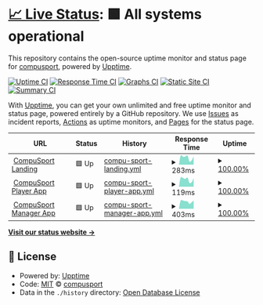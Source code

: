 # [📈 Live Status](https://compusport.github.io/uptime): <!--live status--> **🟩 All systems operational**

This repository contains the open-source uptime monitor and status page for [compusport](https://compusport.github.io/uptime), powered by [Upptime](https://github.com/upptime/upptime).

[![Uptime CI](https://github.com/compusport/uptime/workflows/Uptime%20CI/badge.svg)](https://github.com/compusport/uptime/actions?query=workflow%3A%22Uptime+CI%22)
[![Response Time CI](https://github.com/compusport/uptime/workflows/Response%20Time%20CI/badge.svg)](https://github.com/compusport/uptime/actions?query=workflow%3A%22Response+Time+CI%22)
[![Graphs CI](https://github.com/compusport/uptime/workflows/Graphs%20CI/badge.svg)](https://github.com/compusport/uptime/actions?query=workflow%3A%22Graphs+CI%22)
[![Static Site CI](https://github.com/compusport/uptime/workflows/Static%20Site%20CI/badge.svg)](https://github.com/compusport/uptime/actions?query=workflow%3A%22Static+Site+CI%22)
[![Summary CI](https://github.com/compusport/uptime/workflows/Summary%20CI/badge.svg)](https://github.com/compusport/uptime/actions?query=workflow%3A%22Summary+CI%22)

With [Upptime](https://upptime.js.org), you can get your own unlimited and free uptime monitor and status page, powered entirely by a GitHub repository. We use [Issues](https://github.com/compusport/uptime/issues) as incident reports, [Actions](https://github.com/compusport/uptime/actions) as uptime monitors, and [Pages](https://compusport.github.io/uptime) for the status page.

<!--start: status pages-->
<!-- This summary is generated by Upptime (https://github.com/upptime/upptime) -->
<!-- Do not edit this manually, your changes will be overwritten -->
<!-- prettier-ignore -->
| URL | Status | History | Response Time | Uptime |
| --- | ------ | ------- | ------------- | ------ |
| <img alt="" src="https://icons.duckduckgo.com/ip3/compusport.us.ico" height="13"> [CompuSport Landing](https://compusport.us) | 🟩 Up | [compu-sport-landing.yml](https://github.com/compusport/uptime/commits/HEAD/history/compu-sport-landing.yml) | <details><summary><img alt="Response time graph" src="./graphs/compu-sport-landing/response-time-week.png" height="20"> 283ms</summary><br><a href="https://compusport.github.io/uptime/history/compu-sport-landing"><img alt="Response time 276" src="https://img.shields.io/endpoint?url=https%3A%2F%2Fraw.githubusercontent.com%2Fcompusport%2Fuptime%2FHEAD%2Fapi%2Fcompu-sport-landing%2Fresponse-time.json"></a><br><a href="https://compusport.github.io/uptime/history/compu-sport-landing"><img alt="24-hour response time 161" src="https://img.shields.io/endpoint?url=https%3A%2F%2Fraw.githubusercontent.com%2Fcompusport%2Fuptime%2FHEAD%2Fapi%2Fcompu-sport-landing%2Fresponse-time-day.json"></a><br><a href="https://compusport.github.io/uptime/history/compu-sport-landing"><img alt="7-day response time 283" src="https://img.shields.io/endpoint?url=https%3A%2F%2Fraw.githubusercontent.com%2Fcompusport%2Fuptime%2FHEAD%2Fapi%2Fcompu-sport-landing%2Fresponse-time-week.json"></a><br><a href="https://compusport.github.io/uptime/history/compu-sport-landing"><img alt="30-day response time 276" src="https://img.shields.io/endpoint?url=https%3A%2F%2Fraw.githubusercontent.com%2Fcompusport%2Fuptime%2FHEAD%2Fapi%2Fcompu-sport-landing%2Fresponse-time-month.json"></a><br><a href="https://compusport.github.io/uptime/history/compu-sport-landing"><img alt="1-year response time 276" src="https://img.shields.io/endpoint?url=https%3A%2F%2Fraw.githubusercontent.com%2Fcompusport%2Fuptime%2FHEAD%2Fapi%2Fcompu-sport-landing%2Fresponse-time-year.json"></a></details> | <details><summary><a href="https://compusport.github.io/uptime/history/compu-sport-landing">100.00%</a></summary><a href="https://compusport.github.io/uptime/history/compu-sport-landing"><img alt="All-time uptime 100.00%" src="https://img.shields.io/endpoint?url=https%3A%2F%2Fraw.githubusercontent.com%2Fcompusport%2Fuptime%2FHEAD%2Fapi%2Fcompu-sport-landing%2Fuptime.json"></a><br><a href="https://compusport.github.io/uptime/history/compu-sport-landing"><img alt="24-hour uptime 100.00%" src="https://img.shields.io/endpoint?url=https%3A%2F%2Fraw.githubusercontent.com%2Fcompusport%2Fuptime%2FHEAD%2Fapi%2Fcompu-sport-landing%2Fuptime-day.json"></a><br><a href="https://compusport.github.io/uptime/history/compu-sport-landing"><img alt="7-day uptime 100.00%" src="https://img.shields.io/endpoint?url=https%3A%2F%2Fraw.githubusercontent.com%2Fcompusport%2Fuptime%2FHEAD%2Fapi%2Fcompu-sport-landing%2Fuptime-week.json"></a><br><a href="https://compusport.github.io/uptime/history/compu-sport-landing"><img alt="30-day uptime 100.00%" src="https://img.shields.io/endpoint?url=https%3A%2F%2Fraw.githubusercontent.com%2Fcompusport%2Fuptime%2FHEAD%2Fapi%2Fcompu-sport-landing%2Fuptime-month.json"></a><br><a href="https://compusport.github.io/uptime/history/compu-sport-landing"><img alt="1-year uptime 100.00%" src="https://img.shields.io/endpoint?url=https%3A%2F%2Fraw.githubusercontent.com%2Fcompusport%2Fuptime%2FHEAD%2Fapi%2Fcompu-sport-landing%2Fuptime-year.json"></a></details>
| <img alt="" src="https://icons.duckduckgo.com/ip3/compusport.us.ico" height="13"> [CompuSport Player App](https://compusport.us/app) | 🟩 Up | [compu-sport-player-app.yml](https://github.com/compusport/uptime/commits/HEAD/history/compu-sport-player-app.yml) | <details><summary><img alt="Response time graph" src="./graphs/compu-sport-player-app/response-time-week.png" height="20"> 119ms</summary><br><a href="https://compusport.github.io/uptime/history/compu-sport-player-app"><img alt="Response time 114" src="https://img.shields.io/endpoint?url=https%3A%2F%2Fraw.githubusercontent.com%2Fcompusport%2Fuptime%2FHEAD%2Fapi%2Fcompu-sport-player-app%2Fresponse-time.json"></a><br><a href="https://compusport.github.io/uptime/history/compu-sport-player-app"><img alt="24-hour response time 75" src="https://img.shields.io/endpoint?url=https%3A%2F%2Fraw.githubusercontent.com%2Fcompusport%2Fuptime%2FHEAD%2Fapi%2Fcompu-sport-player-app%2Fresponse-time-day.json"></a><br><a href="https://compusport.github.io/uptime/history/compu-sport-player-app"><img alt="7-day response time 119" src="https://img.shields.io/endpoint?url=https%3A%2F%2Fraw.githubusercontent.com%2Fcompusport%2Fuptime%2FHEAD%2Fapi%2Fcompu-sport-player-app%2Fresponse-time-week.json"></a><br><a href="https://compusport.github.io/uptime/history/compu-sport-player-app"><img alt="30-day response time 114" src="https://img.shields.io/endpoint?url=https%3A%2F%2Fraw.githubusercontent.com%2Fcompusport%2Fuptime%2FHEAD%2Fapi%2Fcompu-sport-player-app%2Fresponse-time-month.json"></a><br><a href="https://compusport.github.io/uptime/history/compu-sport-player-app"><img alt="1-year response time 114" src="https://img.shields.io/endpoint?url=https%3A%2F%2Fraw.githubusercontent.com%2Fcompusport%2Fuptime%2FHEAD%2Fapi%2Fcompu-sport-player-app%2Fresponse-time-year.json"></a></details> | <details><summary><a href="https://compusport.github.io/uptime/history/compu-sport-player-app">100.00%</a></summary><a href="https://compusport.github.io/uptime/history/compu-sport-player-app"><img alt="All-time uptime 100.00%" src="https://img.shields.io/endpoint?url=https%3A%2F%2Fraw.githubusercontent.com%2Fcompusport%2Fuptime%2FHEAD%2Fapi%2Fcompu-sport-player-app%2Fuptime.json"></a><br><a href="https://compusport.github.io/uptime/history/compu-sport-player-app"><img alt="24-hour uptime 100.00%" src="https://img.shields.io/endpoint?url=https%3A%2F%2Fraw.githubusercontent.com%2Fcompusport%2Fuptime%2FHEAD%2Fapi%2Fcompu-sport-player-app%2Fuptime-day.json"></a><br><a href="https://compusport.github.io/uptime/history/compu-sport-player-app"><img alt="7-day uptime 100.00%" src="https://img.shields.io/endpoint?url=https%3A%2F%2Fraw.githubusercontent.com%2Fcompusport%2Fuptime%2FHEAD%2Fapi%2Fcompu-sport-player-app%2Fuptime-week.json"></a><br><a href="https://compusport.github.io/uptime/history/compu-sport-player-app"><img alt="30-day uptime 100.00%" src="https://img.shields.io/endpoint?url=https%3A%2F%2Fraw.githubusercontent.com%2Fcompusport%2Fuptime%2FHEAD%2Fapi%2Fcompu-sport-player-app%2Fuptime-month.json"></a><br><a href="https://compusport.github.io/uptime/history/compu-sport-player-app"><img alt="1-year uptime 100.00%" src="https://img.shields.io/endpoint?url=https%3A%2F%2Fraw.githubusercontent.com%2Fcompusport%2Fuptime%2FHEAD%2Fapi%2Fcompu-sport-player-app%2Fuptime-year.json"></a></details>
| <img alt="" src="https://icons.duckduckgo.com/ip3/compusport.us.ico" height="13"> [CompuSport Manager App](https://compusport.us/cs) | 🟩 Up | [compu-sport-manager-app.yml](https://github.com/compusport/uptime/commits/HEAD/history/compu-sport-manager-app.yml) | <details><summary><img alt="Response time graph" src="./graphs/compu-sport-manager-app/response-time-week.png" height="20"> 403ms</summary><br><a href="https://compusport.github.io/uptime/history/compu-sport-manager-app"><img alt="Response time 396" src="https://img.shields.io/endpoint?url=https%3A%2F%2Fraw.githubusercontent.com%2Fcompusport%2Fuptime%2FHEAD%2Fapi%2Fcompu-sport-manager-app%2Fresponse-time.json"></a><br><a href="https://compusport.github.io/uptime/history/compu-sport-manager-app"><img alt="24-hour response time 250" src="https://img.shields.io/endpoint?url=https%3A%2F%2Fraw.githubusercontent.com%2Fcompusport%2Fuptime%2FHEAD%2Fapi%2Fcompu-sport-manager-app%2Fresponse-time-day.json"></a><br><a href="https://compusport.github.io/uptime/history/compu-sport-manager-app"><img alt="7-day response time 403" src="https://img.shields.io/endpoint?url=https%3A%2F%2Fraw.githubusercontent.com%2Fcompusport%2Fuptime%2FHEAD%2Fapi%2Fcompu-sport-manager-app%2Fresponse-time-week.json"></a><br><a href="https://compusport.github.io/uptime/history/compu-sport-manager-app"><img alt="30-day response time 396" src="https://img.shields.io/endpoint?url=https%3A%2F%2Fraw.githubusercontent.com%2Fcompusport%2Fuptime%2FHEAD%2Fapi%2Fcompu-sport-manager-app%2Fresponse-time-month.json"></a><br><a href="https://compusport.github.io/uptime/history/compu-sport-manager-app"><img alt="1-year response time 396" src="https://img.shields.io/endpoint?url=https%3A%2F%2Fraw.githubusercontent.com%2Fcompusport%2Fuptime%2FHEAD%2Fapi%2Fcompu-sport-manager-app%2Fresponse-time-year.json"></a></details> | <details><summary><a href="https://compusport.github.io/uptime/history/compu-sport-manager-app">100.00%</a></summary><a href="https://compusport.github.io/uptime/history/compu-sport-manager-app"><img alt="All-time uptime 100.00%" src="https://img.shields.io/endpoint?url=https%3A%2F%2Fraw.githubusercontent.com%2Fcompusport%2Fuptime%2FHEAD%2Fapi%2Fcompu-sport-manager-app%2Fuptime.json"></a><br><a href="https://compusport.github.io/uptime/history/compu-sport-manager-app"><img alt="24-hour uptime 100.00%" src="https://img.shields.io/endpoint?url=https%3A%2F%2Fraw.githubusercontent.com%2Fcompusport%2Fuptime%2FHEAD%2Fapi%2Fcompu-sport-manager-app%2Fuptime-day.json"></a><br><a href="https://compusport.github.io/uptime/history/compu-sport-manager-app"><img alt="7-day uptime 100.00%" src="https://img.shields.io/endpoint?url=https%3A%2F%2Fraw.githubusercontent.com%2Fcompusport%2Fuptime%2FHEAD%2Fapi%2Fcompu-sport-manager-app%2Fuptime-week.json"></a><br><a href="https://compusport.github.io/uptime/history/compu-sport-manager-app"><img alt="30-day uptime 100.00%" src="https://img.shields.io/endpoint?url=https%3A%2F%2Fraw.githubusercontent.com%2Fcompusport%2Fuptime%2FHEAD%2Fapi%2Fcompu-sport-manager-app%2Fuptime-month.json"></a><br><a href="https://compusport.github.io/uptime/history/compu-sport-manager-app"><img alt="1-year uptime 100.00%" src="https://img.shields.io/endpoint?url=https%3A%2F%2Fraw.githubusercontent.com%2Fcompusport%2Fuptime%2FHEAD%2Fapi%2Fcompu-sport-manager-app%2Fuptime-year.json"></a></details>

<!--end: status pages-->

[**Visit our status website →**](https://compusport.github.io/uptime)

## 📄 License

- Powered by: [Upptime](https://github.com/upptime/upptime)
- Code: [MIT](./LICENSE) © [compusport](https://compusport.github.io/uptime)
- Data in the `./history` directory: [Open Database License](https://opendatacommons.org/licenses/odbl/1-0/)
